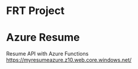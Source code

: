 # FRT Project
# Azure Resume
Resume API with Azure Functions https://myresumeazure.z10.web.core.windows.net/
